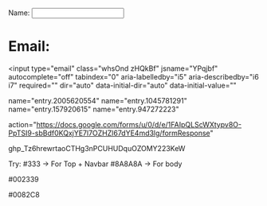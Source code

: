 Name:
<input
type="text"
class="whsOnd zHQkBf"
jsname="YPqjbf"
autocomplete="off"
tabindex="0"
aria-labelledby="i1"
aria-describedby="i2 i3"
required=""
dir="auto"
data-initial-dir="auto"
data-initial-value="">

Email:
======
<input
type="email"
class="whsOnd zHQkBf"
jsname="YPqjbf"
autocomplete="off"
tabindex="0"
aria-labelledby="i5"
aria-describedby="i6 i7"
required=""
dir="auto"
data-initial-dir="auto"
data-initial-value=""
>


name="entry.2005620554"
name="entry.1045781291"
name="entry.157920615"
name="entry.947272223"


action="https://docs.google.com/forms/u/0/d/e/1FAIpQLScWXtypv8O-PpTSI9-sbBdf0KQxjYE7l7OZHZl67dYE4md3lg/formResponse"



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

Try:
#333        ->          For Top + Navbar
#8A8A8A     ->          For body




#002339

#0082C8

